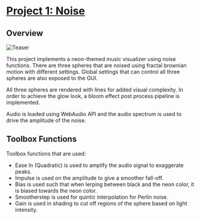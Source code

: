 # [Project 1: Noise](https://github.com/CIS-566-Fall-2022/hw01-fireball-base)

## Overview

![Teaser](img/neon.gif)

This project implements a neon-themed music visualizer using noise functions.
There are three spheres that are noised using fractal brownian motion with different settings.
Global settings that can control all three spheres are also exposed to the GUI.

All three spheres are rendered with lines for added visual complexity.
In order to achieve the glow look, a bloom effect post process pipeline is implemented.

Audio is loaded using WebAudio API and the audio spectrum is used to drive the amplitude of the noise.

## Toolbox Functions

Toolbox functions that are used:

* Ease In (Quadratic) is used to amplify the audio signal to exaggerate peaks.
* Impulse is used on the amplitude to give a smoother fall-off.
* Bias is used such that when lerping between black and the neon color, it is biased towards the neon color.
* Smootherstep is used for quintic interpolation for Perlin noise.
* Gain is used in shading to cut off regions of the sphere based on light intensity.